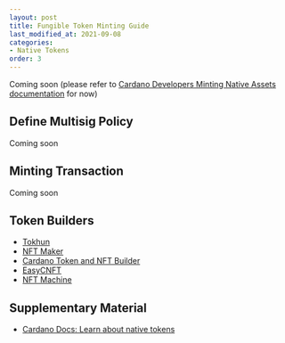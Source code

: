```yaml
---
layout: post
title: Fungible Token Minting Guide
last_modified_at: 2021-09-08
categories:
- Native Tokens
order: 3
---
```


Coming soon (please refer to [Cardano Developers Minting Native Assets documentation](https://developers.cardano.org/docs/native-tokens/minting) for now)

## Define Multisig Policy
Coming soon

## Minting Transaction
Coming soon

## Token Builders
- [Tokhun](https://tokhun.io/account/assets/mint-nft)
- [NFT Maker](https://www.nft-maker.io/)
- [Cardano Token and NFT Builder](https://cardano-native-token.com/)
- [EasyCNFT](https://easycnft.art/en)
- [NFT Machine](https://nft-machine.com/)

## Supplementary Material
- [Cardano Docs: Learn about native tokens](https://docs.cardano.org/native-tokens/learn)
